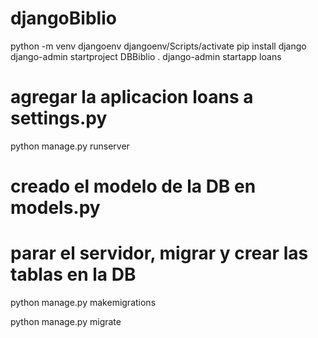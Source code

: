 # djangoBiblio

python -m venv djangoenv
djangoenv/Scripts/activate
pip install django
django-admin startproject DBBiblio .
django-admin startapp loans
# agregar la aplicacion loans a settings.py
python manage.py runserver

# creado el modelo de la DB en models.py
# parar el servidor, migrar y crear las tablas en la DB
python manage.py makemigrations

python manage.py migrate